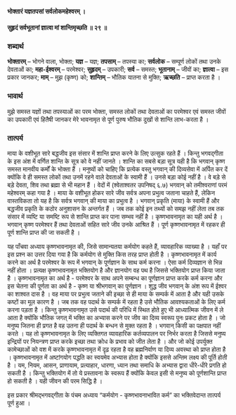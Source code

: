 #### भोक्तारं यज्ञतपसां सर्वलोकमहेश्वरम् ।
#### सुहृदं सर्वभूतानां ज्ञात्वा मां शान्तिमृच्छति ॥ २९ ॥

### शब्दार्थ

**भोक्तारम्** – भोगने वाला, भोक्ता; **यज्ञ** – यज्ञ; **तपसाम्** – तपस्या का; **सर्वलोक** – सम्पूर्ण लोकों तथा उनके देवताओं का; **महा-ईश्वरम्** – परमेश्वर; **सुहृदम्** – उपकारी; **सर्व** – समस्त; **भूतानाम्** – जीवों का; **ज्ञात्वा** – इस प्रकार जानकर; **माम्** – मुझ (कृष्ण) को; **शान्तिम्** – भौतिक यातना से मुक्ति; **ऋच्छति** – प्राप्त करता है ।

### भावार्थ

मुझे समस्त यज्ञों तथा तपस्याओं का परम भोक्ता, समस्त लोकों तथा देवताओं का परमेश्वर एवं समस्त जीवों का उपकारी एवं हितैषी जानकर मेरे भावनामृत से पूर्ण पुरुष भौतिक दुखों से शान्ति लाभ-करता है ।

### तात्पर्य

माया के वशीभूत सारे बद्धजीव इस संसार में शान्ति प्राप्त करने के लिए उत्सुक रहते हैं । किन्तु भगवद्गीता के इस अंश में वर्णित शान्ति के सूत्र को वे नहीं जानते । शान्ति का सबसे बड़ा सूत्र यही है कि भगवान् कृष्ण समस्त मानवीय कर्मों के भोक्ता हैं । मनुष्यों को चाहिए कि प्रत्येक वस्तु भगवान् की दिव्यसेवा में अर्पित कर दें क्योंकि वे ही समस्त लोकों तथा उनमें रहने वाले देवताओं के स्वामी हैं । उनसे बड़ा कोई नहीं है । वे बड़े से बड़े देवता, शिव तथा ब्रह्मा से भी महान हैं । वेदों में (श्वेताश्वतर उपनिषद् ६.७) भगवान् को तमीश्वराणां परमं महेश्वरम् कहा गया है । माया के वशीभूत होकर सारे जीव सर्वत्र अपना प्रभुत्व जताना चाहते हैं, लेकिन वास्तविकता तो यह है कि सर्वत्र भगवान् की माया का प्रभुत्व है । भगवान् प्रकृति (माया) के स्वामी हैं और बद्धजीव प्रकृति के कठोर अनुशासन के अन्तर्गत हैं । जब तक कोई इन तथ्यों को समझ नहीं लेता तब तक संसार में व्यष्टि या समष्टि रूप से शान्ति प्राप्त कर पाना सम्भव नहीं है । कृष्णभावनामृत का यही अर्थ है । भगवान् कृष्ण परमेश्वर हैं तथा देवताओं सहित सारे जीव उनके आश्रित हैं । पूर्ण कृष्णभावनामृत में रहकर ही पूर्ण शान्ति प्राप्त की जा सकती है ।

यह पाँचवा अध्याय कृष्णभावनामृत की, जिसे सामान्यतया कर्मयोग कहते हैं, व्यावहारिक व्याख्या है । यहाँ पर इस प्रश्न का उत्तर दिया गया है कि कर्मयोग से मुक्ति किस तरह प्राप्त होती है । कृष्णभावनामृत में कार्य करने का अर्थ है परमेश्वर के रूप में भगवान् के पूर्णज्ञान के साथ कर्म करना । ऐसा कर्म दिव्यज्ञान से भिन्न नहीं होता । प्रत्यक्ष कृष्णभावनामृत भक्तियोग है और ज्ञानयोग वह पथ है जिससे भक्तियोग प्राप्त किया जाता है । कृष्णभावनामृत का अर्थ है - परमेश्वर के साथ अपने सम्बन्ध का पूर्णज्ञान प्राप्त करके कर्म करना और इस चेतना की पूर्णता का अर्थ है - कृष्ण या श्रीभगवान् का पूर्णज्ञान । शुद्ध जीव भगवान् के अंश रूप में ईश्वर का शाश्वत दास है । वह माया पर प्रभुत्व जताने की इच्छा से ही माया के सम्पर्क में आता है और यही उसके कष्टों का मूल कारण है । जब तक वह पदार्थ के सम्पर्क में रहता है उसे भौतिक आवश्यकताओं के लिए कर्म करना पड़ता है । किन्तु कृष्णभावनामृत उसे पदार्थ की परिधि में स्थित होते हुए भी आध्यात्मिक जीवन में ले आता है क्योंकि भौतिक जगत् में भक्ति का अभ्यास करने पर जीव का दिव्य स्वरूप पुनः प्रकट होता है । जो मनुष्य जितना ही प्रगत है वह उतना ही पदार्थ के बन्धन से मुक्त रहता है । भगवान् किसी का पक्षपात नहीं करते । यह तो कृष्णभावनामृत के लिए व्यक्तिगत व्यावहारिक कर्तव्यपालन पर निर्भर करता है जिससे मनुष्य इन्द्रियों पर नियन्त्रण प्राप्त करके इच्छा तथा क्रोध के प्रभाव को जीत लेता है । और जो कोई उपर्युक्त कामेच्छाओं को वश में करके कृष्णभावनामृत में दृढ़ रहता है वह ब्रह्मनिर्वाण या दिव्य अवस्था को प्राप्त होता है । कृष्णभावनामृत में अष्टांगयोग पद्धति का स्वयमेव अभ्यास होता है क्योंकि इससे अन्तिम लक्ष्य की पूर्ति होती है । यम, नियम, आसन, प्राणायाम, प्रत्याहार, धारणा, ध्यान तथा समाधि के अभ्यास द्वारा धीरे-धीरे प्रगति हो सकती है । किन्तु भक्तियोग में तो ये प्रस्तावना के स्वरूप हैं क्योंकि केवल इसी से मनुष्य को पूर्णशान्ति प्राप्त हो सकती है । यही जीवन की परम सिद्धि है ।

इस प्रकार श्रीमद्भगवद्गीता के पंचम अध्याय “कर्मयोग - कृष्णभावनाभावित कर्म” का भक्तिवेदान्त तात्पर्य पूर्ण हुआ ।